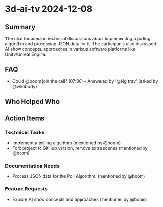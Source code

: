 # 3d-ai-tv 2024-12-08

## Summary
The chat focused on technical discussions about implementing a polling algorithm and processing JSON data for it. The participants also discussed AI show concepts, approaches in various software platforms like Unity/Unreal Engine.

## FAQ
- Could @boom join the call? (07:30) - Answered by '@big trav' (asked by @whobody)

## Who Helped Who


## Action Items

### Technical Tasks
- Implement a polling algorithm (mentioned by @boom)
- Fork project to GitHub version, remove extra scenes (mentioned by @boom)

### Documentation Needs
- Process JSON data for the Poll Algorithm. (mentioned by @boom)

### Feature Requests
- Explore AI show concepts and approaches (mentioned by @boom)